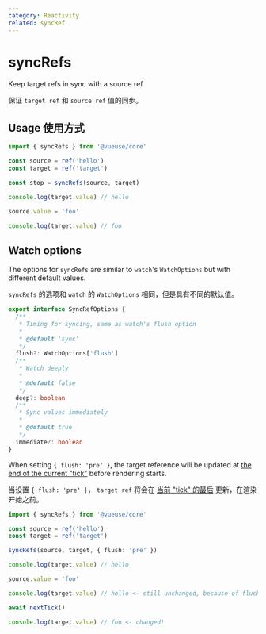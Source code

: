 ```yaml
---
category: Reactivity
related: syncRef
---
```


# syncRefs

Keep target refs in sync with a source ref

保证 `target ref` 和 `source ref` 值的同步。

## Usage 使用方式

```ts
import { syncRefs } from '@vueuse/core'

const source = ref('hello')
const target = ref('target')

const stop = syncRefs(source, target)

console.log(target.value) // hello

source.value = 'foo'

console.log(target.value) // foo
```

## Watch options

The options for `syncRefs` are similar to `watch`'s `WatchOptions` but with different default values.

`syncRefs` 的选项和 `watch` 的 `WatchOptions` 相同，但是具有不同的默认值。

```ts
export interface SyncRefOptions {
  /**
   * Timing for syncing, same as watch's flush option
   *
   * @default 'sync'
   */
  flush?: WatchOptions['flush']
  /**
   * Watch deeply
   *
   * @default false
   */
  deep?: boolean
  /**
   * Sync values immediately
   *
   * @default true
   */
  immediate?: boolean
}
```

When setting `{ flush: 'pre' }`, the target reference will be updated at [the end of the current "tick"](https://vuejs.org/guide/essentials/watchers.html#callback-flush-timing) before rendering starts.

当设置 `{ flush: 'pre' }`， `target ref` 将会在 [当前 "tick" 的最后](https://vuejs.org/guide/essentials/watchers.html#callback-flush-timing) 更新，在渲染开始之前。

```ts
import { syncRefs } from '@vueuse/core'

const source = ref('hello')
const target = ref('target')

syncRefs(source, target, { flush: 'pre' })

console.log(target.value) // hello

source.value = 'foo'

console.log(target.value) // hello <- still unchanged, because of flush 'pre'

await nextTick()

console.log(target.value) // foo <- changed!
```

